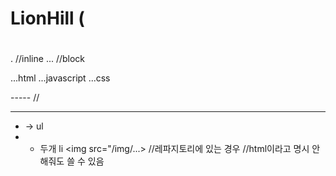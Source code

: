 # LionHill ( <h1>
## <h2>

. //inline
... //block

...html
...javascript
...css

----- //<hr>
* -> ul
* * 두개 li
 <img src="/img/...> //레파지토리에 있는 경우 //html이라고 명시 안해줘도 쓸 수 있음
